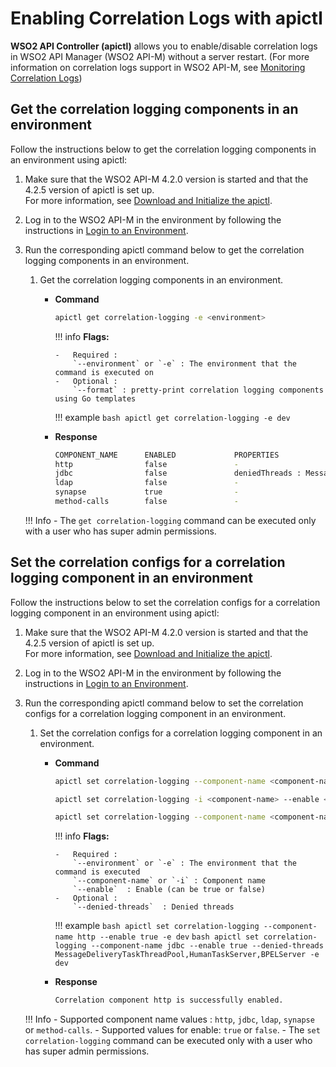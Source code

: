 # Enabling Correlation Logs with apictl

**WSO2 API Controller (apictl)** allows you to enable/disable correlation logs in WSO2 API Manager (WSO2 API-M) without a server restart. (For more information on correlation logs support in WSO2 API-M, see [Monitoring Correlation Logs]({{base_path}}/observe/api-manager/monitoring-correlation-logs)) 

## Get the correlation logging components in an environment

Follow the instructions below to get the correlation logging components in an environment using apictl:

1.  Make sure that the WSO2 API-M 4.2.0 version is started and that the 4.2.5 version of apictl is set up.   
For more information, see [Download and Initialize the apictl]({{base_path}}/install-and-setup/setup/api-controller/getting-started-with-wso2-api-controller/#download-and-initialize-the-apictl).
2.  Log in to the WSO2 API-M in the environment by following the instructions in [Login to an Environment]({{base_path}}/install-and-setup/setup/api-controller/getting-started-with-wso2-api-controller/#login-to-an-environment).
3.  Run the corresponding apictl command below to get the correlation logging components in an environment.

    1. Get the correlation logging components in an environment.

        -   **Command**
            ``` bash
            apictl get correlation-logging -e <environment>
            ```

            !!! info
                **Flags:**  
                
                -   Required :  
                    `--environment` or `-e` : The environment that the command is executed on  
                -   Optional :  
                    `--format` : pretty-print correlation logging components using Go templates    

            !!! example
                ```bash
                apictl get correlation-logging -e dev 
                ```

        -   **Response**

            ```bash
            COMPONENT_NAME      ENABLED             PROPERTIES
            http                false               -
            jdbc                false               deniedThreads : MessageDeliveryTaskThreadPool, HumanTaskServer, BPELServer, CarbonDeploymentSchedulerThread
            ldap                false               -
            synapse             true                -
            method-calls        false               -

            ```

    !!! Info
        - The `get correlation-logging` command can be executed only with a user who has super admin permissions.


## Set the correlation configs for a correlation logging component in an environment

Follow the instructions below to set the correlation configs for a correlation logging component in an environment using apictl:

1.  Make sure that the WSO2 API-M 4.2.0 version is started and that the 4.2.5 version of apictl is set up.   
For more information, see [Download and Initialize the apictl]({{base_path}}/install-and-setup/setup/api-controller/getting-started-with-wso2-api-controller/#download-and-initialize-the-apictl).
2.  Log in to the WSO2 API-M in the environment by following the instructions in [Login to an Environment]({{base_path}}/install-and-setup/setup/api-controller/getting-started-with-wso2-api-controller/#login-to-an-environment).
3.  Run the corresponding apictl command below to set the correlation configs for a correlation logging component in an environment.

    1. Set the correlation configs for a correlation logging component in an environment.

        -   **Command**
            ``` bash
            apictl set correlation-logging --component-name <component-name> --enable <true-or-false> --environment <environment>
            ```
            ``` bash
            apictl set correlation-logging -i <component-name> --enable <true-or-false> -e <environment>
            ```
            ``` bash
            apictl set correlation-logging --component-name <component-name> --enable <true-or-false> --denied-threads <denied-threads> --environment <environment>
            ```

            !!! info
                **Flags:**  
                
                -   Required :  
                    `--environment` or `-e` : The environment that the command is executed    
                    `--component-name` or `-i` : Component name  
                    `--enable`  : Enable (can be true or false)    
                -   Optional :  
                    `--denied-threads`  : Denied threads    

            !!! example
                ``` bash
                apictl set correlation-logging --component-name http --enable true -e dev
                ```
                ``` bash
                apictl set correlation-logging --component-name jdbc --enable true --denied-threads MessageDeliveryTaskThreadPool,HumanTaskServer,BPELServer -e dev
                ```

        -   **Response**

            ```bash
            Correlation component http is successfully enabled.
            ```

    !!! Info
        - Supported component name values : `http`, `jdbc`, `ldap`, `synapse` or `method-calls`.
        - Supported values for enable: `true` or `false`.
        - The `set correlation-logging` command can be executed only with a user who has super admin permissions.
